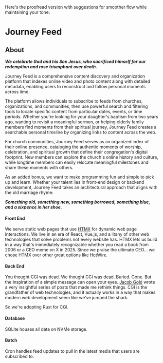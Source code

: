 Here's the proofread version with suggestions for smoother flow while maintaining your tone:

# Journey Feed

## About

***We celebrate God and his Son Jesus, who sacrificed himself for our redemption and rose triumphant over death.***

Journey Feed is a comprehensive content discovery and organization platform that indexes online video and photo content along with detailed metadata, enabling users to reconstruct and follow personal moments across time.

The platform allows individuals to subscribe to feeds from churches, organizations, and communities, then use powerful search and filtering tools to locate specific content from particular dates, events, or time periods. Whether you're looking for your daughter's baptism from two years ago, wanting to revisit a meaningful sermon, or helping elderly family members find moments from their spiritual journey, Journey Feed creates a searchable personal timeline by organizing links to content across the web.

For church communities, Journey Feed serves as an organized index of their online presence, cataloging the authentic moments of worship, celebration, and spiritual growth that define their congregation's digital footprint. New members can explore the church's online history and culture, while longtime members can easily relocate meaningful milestones and share these moments with others.

As an added bonus, we want to make programming fun and simple to pick up and learn. Whether your talent lies in front-end design or backend development, Journey Feed takes an architectural approach that aligns with the old marriage rhyme:

***Something old, something new, something borrowed, something blue, and a sixpence in her shoe.***

#### Front End

We serve static web pages that use [HTMX](https://htmx.org/) for dynamic web page interactions. We live in an era of React, Vue.js, and a litany of other web technologies that solve problems not every website has. HTMX lets us build in a way that's immediately recognizable whether you read a book from 2006 or a CEO meme on X in 2025. Since we praise the ultimate CEO... we chose HTMX over other great options like [HotWire](https://hotwired.dev/).

#### Back End

You thought CGI was dead. We thought CGI was dead. Buried. Gone. But the inspiration of a simple message can open your eyes. [Jacob Gold](https://jacob.gold/posts/serving-half-billion-requests-with-rust-cgi/) wrote a very insightful series of posts that made me rethink things. CGI is the grandfather of web technologies, and it actually works in a way that makes modern web development seem like we've jumped the shark.

So we're adopting Rust for CGI.

#### Database

SQLite houses all data on NVMe storage.

#### Batch

Cron handles feed updates to pull in the latest media that users are subscribed to.